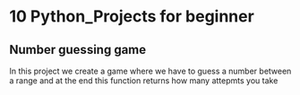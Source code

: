 # 10 Python_Projects for beginner 

## Number guessing game 
   In this project we create a game where we have to guess a number between a range and at the end this function returns how many attepmts you take

